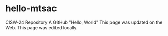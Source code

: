 # hello-mtsac
CISW-24 Repository
A GitHub "Hello, World"
This page was updated on the Web.
This page was edited locally.